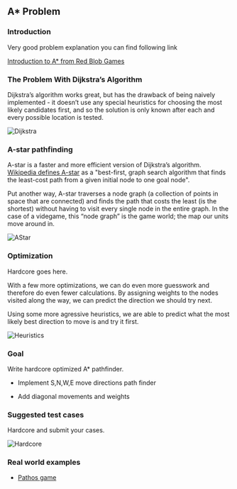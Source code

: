 ## A* Problem

### Introduction

Very good problem explanation you can find following link

[Introduction to A* from Red Blob Games](http://www.redblobgames.com/pathfinding/a-star/introduction.html)

### The Problem With Dijkstra’s Algorithm

Dijkstra’s algorithm works great, but has the drawback of being naively implemented - it doesn’t use any special heuristics for choosing the most likely candidates first, and so the solution is only known after each and every possible location is tested.

![Dijkstra](https://github.com/nspectator/katas/raw/master/list/AStar/Dijkstras.gif)

### A-star pathfinding

A-star is a faster and more efficient version of Dijkstra’s algorithm. [Wikipedia defines A-star](http://en.wikipedia.org/wiki/A-star) as a "best-first, graph search algorithm that finds the least-cost path from a given initial node to one goal node".

Put another way, A-star traverses a node graph (a collection of points in space that are connected) and finds the path that costs the least (is the shortest) without having to visit every single node in the entire graph. In the case of a videgame, this “node graph” is the game world; the map our units move around in.

![AStar](https://github.com/nspectator/katas/raw/master/list/AStar/AStar.gif)

### Optimization

Hardcore goes here.

With a few more optimizations, we can do even more guesswork and therefore do even fewer calculations. By assigning weights to the nodes visited along the way, we can predict the direction we should try next.

Using some more agressive heuristics, we are able to predict what the most likely best direction to move is and try it first.

![Heuristics](https://github.com/nspectator/katas/raw/master/list/AStar/Heuristic.gif)

### Goal

Write hardcore optimized A* pathfinder.

* Implement S,N,W,E move directions path finder

* Add diagonal movements and weights

### Suggested test cases

Hardcore and submit your cases.

![Hardcore](https://github.com/nspectator/katas/raw/master/list/AStar/hardcore.gif)

### Real world examples

* [Pathos game](http://mcfunkypants.com/LD25/)